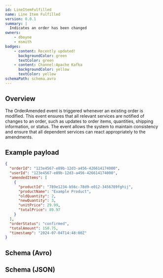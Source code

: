 ```yaml
---
id: LineItemFulfilled
name: Line Item Fulfilled
version: 0.0.1
summary: |
  Indicates an order has been changed
owners:
    - dboyne
    - msmith
badges:
    - content: Recently updated!
      backgroundColor: green
      textColor: green
    - content: Channel:Apache Kafka
      backgroundColor: yellow
      textColor: yellow
schemaPath: schema.avro
---
```


## Overview

The OrderAmended event is triggered whenever an existing order is modified. This event ensures that all relevant services are notified of changes to an order, such as updates to order items, quantities, shipping information, or status. The event allows the system to maintain consistency and ensure that all dependent services can react appropriately to the amendments.

## Example payload

```json title="Example Payload"
{
  "orderId": "123e4567-e89b-12d3-a456-426614174000",
  "userId": "123e4567-e89b-12d3-a456-426614174000",
  "amendedItems": [
    {
      "productId": "789e1234-b56c-78d9-e012-3456789fghij",
      "productName": "Example Product",
      "oldQuantity": 2,
      "newQuantity": 3,
      "unitPrice": 29.99,
      "totalPrice": 89.97
    }
  ],
  "orderStatus": "confirmed",
  "totalAmount": 150.75,
  "timestamp": "2024-07-04T14:48:00Z"
}
```

## Schema (Avro)

<Schema file="schema.avro" />

## Schema (JSON)

<Schema file="schema.json" />

